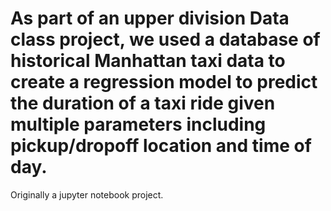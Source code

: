 # As part of an upper division Data class project, we used a database of historical Manhattan taxi data to create a regression model to predict the duration of a taxi ride given multiple parameters including pickup/dropoff location and time of day. 

Originally a jupyter notebook project. 
